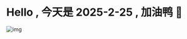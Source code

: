 
# Hello , 今天是 2025-2-25 , 加油鸭 🤭

![img](https://v1.jinrishici.com/all.svg?font-size=18&spacing=4)


